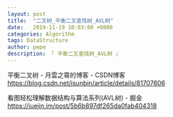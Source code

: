 ```yaml
---
layout: post
title:  "二叉树_平衡二叉查找树_AVL树"
date:   2019-11-19 10:03:00 +0800
categories: Algorithm
tags: DataStructure
author: pepe
description: 『 平衡二叉查找树_AVL树 』
---
```


平衡二叉树 - 月雲之霄的博客 - CSDN博客
https://blog.csdn.net/isunbin/article/details/81707606

看图轻松理解数据结构与算法系列(AVL树) - 掘金
https://juejin.im/post/5b6b897df265da0fab404318



































